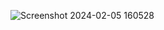 ![Screenshot 2024-02-05 160528](https://github.com/sekhar-indian/small-js-project-for-text-and-heading-change/assets/124375666/8b841af9-58f3-487d-9afa-01da60ffe6f5)

